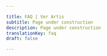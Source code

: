 ```yaml
---

title: FAQ | Ver Artis
subtitle: Page under construction
description: Page under construction
translationKey: faq
draft: false

---
```

